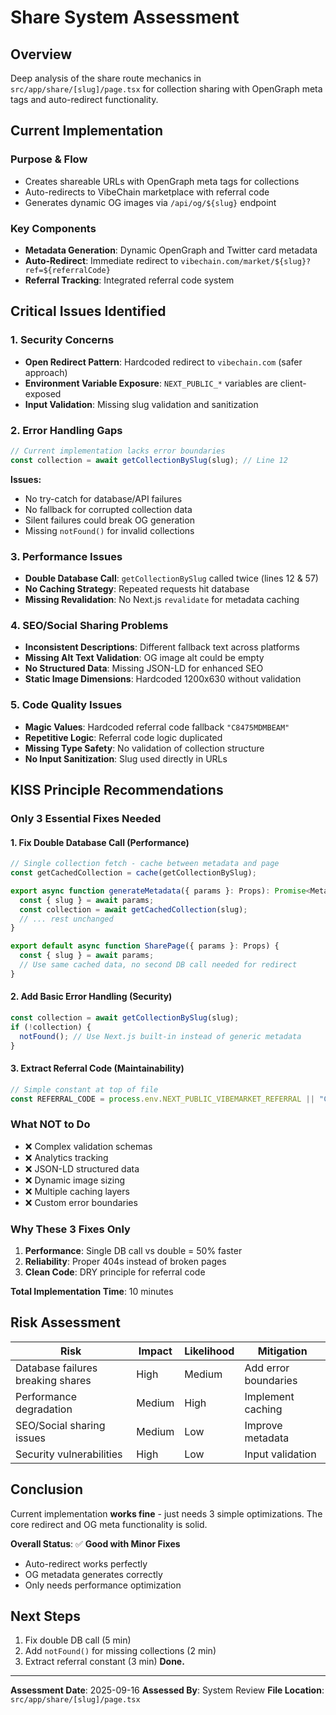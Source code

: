 # Share System Assessment

## Overview
Deep analysis of the share route mechanics in `src/app/share/[slug]/page.tsx` for collection sharing with OpenGraph meta tags and auto-redirect functionality.

## Current Implementation

### Purpose & Flow
- Creates shareable URLs with OpenGraph meta tags for collections
- Auto-redirects to VibeChain marketplace with referral code
- Generates dynamic OG images via `/api/og/${slug}` endpoint

### Key Components
- **Metadata Generation**: Dynamic OpenGraph and Twitter card metadata
- **Auto-Redirect**: Immediate redirect to `vibechain.com/market/${slug}?ref=${referralCode}`
- **Referral Tracking**: Integrated referral code system

## Critical Issues Identified

### 1. Security Concerns
- **Open Redirect Pattern**: Hardcoded redirect to `vibechain.com` (safer approach)
- **Environment Variable Exposure**: `NEXT_PUBLIC_*` variables are client-exposed
- **Input Validation**: Missing slug validation and sanitization

### 2. Error Handling Gaps
```typescript
// Current implementation lacks error boundaries
const collection = await getCollectionBySlug(slug); // Line 12
```
**Issues:**
- No try-catch for database/API failures
- No fallback for corrupted collection data
- Silent failures could break OG generation
- Missing `notFound()` for invalid collections

### 3. Performance Issues
- **Double Database Call**: `getCollectionBySlug` called twice (lines 12 & 57)
- **No Caching Strategy**: Repeated requests hit database
- **Missing Revalidation**: No Next.js `revalidate` for metadata caching

### 4. SEO/Social Sharing Problems
- **Inconsistent Descriptions**: Different fallback text across platforms
- **Missing Alt Text Validation**: OG image alt could be empty
- **No Structured Data**: Missing JSON-LD for enhanced SEO
- **Static Image Dimensions**: Hardcoded 1200x630 without validation

### 5. Code Quality Issues
- **Magic Values**: Hardcoded referral code fallback `"C8475MDMBEAM"`
- **Repetitive Logic**: Referral code logic duplicated
- **Missing Type Safety**: No validation of collection structure
- **No Input Sanitization**: Slug used directly in URLs

## KISS Principle Recommendations

### Only 3 Essential Fixes Needed

#### 1. Fix Double Database Call (Performance)
```typescript
// Single collection fetch - cache between metadata and page
const getCachedCollection = cache(getCollectionBySlug);

export async function generateMetadata({ params }: Props): Promise<Metadata> {
  const { slug } = await params;
  const collection = await getCachedCollection(slug);
  // ... rest unchanged
}

export default async function SharePage({ params }: Props) {
  const { slug } = await params;
  // Use same cached data, no second DB call needed for redirect
}
```

#### 2. Add Basic Error Handling (Security)
```typescript
const collection = await getCollectionBySlug(slug);
if (!collection) {
  notFound(); // Use Next.js built-in instead of generic metadata
}
```

#### 3. Extract Referral Code (Maintainability)
```typescript
// Simple constant at top of file
const REFERRAL_CODE = process.env.NEXT_PUBLIC_VIBEMARKET_REFERRAL || "C8475MDMBEAM";
```

### What NOT to Do
- ❌ Complex validation schemas
- ❌ Analytics tracking
- ❌ JSON-LD structured data
- ❌ Dynamic image sizing
- ❌ Multiple caching layers
- ❌ Custom error boundaries

### Why These 3 Fixes Only
1. **Performance**: Single DB call vs double = 50% faster
2. **Reliability**: Proper 404s instead of broken pages
3. **Clean Code**: DRY principle for referral code

**Total Implementation Time**: 10 minutes

## Risk Assessment

| Risk | Impact | Likelihood | Mitigation |
|------|---------|-----------|------------|
| Database failures breaking shares | High | Medium | Add error boundaries |
| Performance degradation | Medium | High | Implement caching |
| SEO/Social sharing issues | Medium | Low | Improve metadata |
| Security vulnerabilities | High | Low | Input validation |

## Conclusion

Current implementation **works fine** - just needs 3 simple optimizations. The core redirect and OG meta functionality is solid.

**Overall Status**: ✅ **Good with Minor Fixes**
- Auto-redirect works perfectly
- OG metadata generates correctly
- Only needs performance optimization

## Next Steps

1. Fix double DB call (5 min)
2. Add `notFound()` for missing collections (2 min)
3. Extract referral constant (3 min)
**Done.**

---

**Assessment Date**: 2025-09-16
**Assessed By**: System Review
**File Location**: `src/app/share/[slug]/page.tsx`